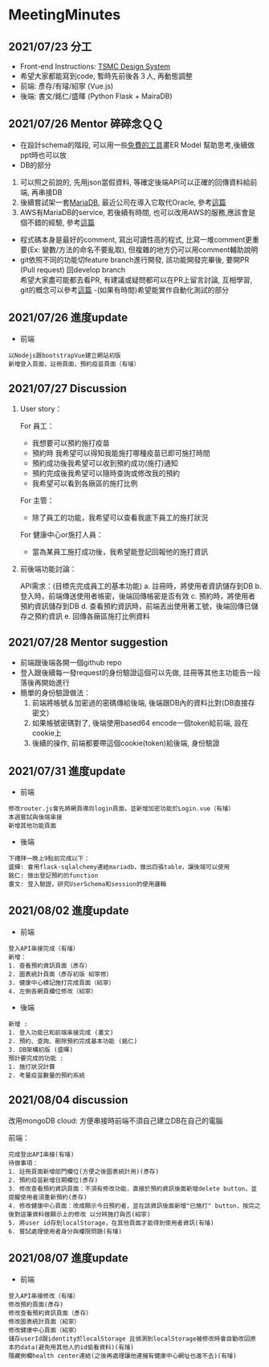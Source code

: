 # MeetingMinutes

## 2021/07/23 分工
 - Front-end Instructions: [TSMC Design System](https://zeroheight.com/5e50b6e36/p/957ef9-instructions)
 - 希望大家都能寫到code, 暫時先前後各３人, 再動態調整
 - 前端: 彥存/有璿/紹寧 (Vue.js)
 - 後端: 書文/銘仁/盛暉 (Python Flask + MairaDB)


## 2021/07/26 Mentor 碎碎念ＱＱ
- 在設計schema的階段, 可以用一些[免費的工具](https://online.visual-paradigm.com/tw/diagrams/solutions/free-erd-tool/)畫ER Model 幫助思考,後續做ppt時也可以放
- DB的部分
 1. 可以照之前說的, 先用json當假資料, 等確定後端API可以正確的回傳資料給前端, 再串接DB
 2. 後續嘗試架一套[MariaDB](https://mariadb.org/), 最近公司在導入它取代Oracle, 參考[這篇](https://mariadb.com/resources/blog/how-to-connect-python-programs-to-mariadb/)
 3. AWS有MariaDB的service, 若後續有時間, 也可以改用AWS的服務,應該會是個不錯的經驗, 參考[這篇](https://aws.amazon.com/tw/getting-started/hands-on/create-mariadb-db/)
- 程式碼本身是最好的comment, 寫出可讀性高的程式, 比寫一堆comment更重要(Ex: 變數/方法的命名不要亂取), 但複雜的地方仍可以用comment輔助說明
- git依照不同的功能切feature branch進行開發, 該功能開發完畢後, 要開PR (Pull request) 回develop branch<br>希望大家盡可能都去看PR, 有建議或疑問都可以在PR上留言討論, 互相學習, git的概念可以參考[這篇](https://gitbook.tw/chapters/gitflow/why-need-git-flow.html)
-(如果有時間)希望能實作自動化測試的部分

## 2021/07/26 進度update
- 前端
```
以Nodejs跟bootstrapVue建立網站初版
新增登入頁面，註冊頁面，預約疫苗頁面（有璿）
```

## 2021/07/27 Discussion

1.   User story：
     
     For 員工：
     * 我想要可以預約施打疫苗
     * 預約時 我希望可以得知我能施打哪種疫苗已即可施打時間
     * 預約成功後我希望可以收到預約成功(施打)通知
     * 預約完成後我希望可以隨時查詢或修改我的預約
     * 我希望可以看到各廠區的施打比例
     
     For 主管：
     * 除了員工的功能，我希望可以查看我底下員工的施打狀況
     
     For 健康中心or施打人員：
     * 當為某員工施打成功後，我希望能登記回報他的施打資訊
     
     
2.   前後端功能討論：

     API需求：(目標先完成員工的基本功能)
     a. 註冊時，將使用者資訊儲存到DB
     b. 登入時，前端傳送使用者帳密，後端回傳帳密是否有效
     c. 預約時，將使用者預約資訊儲存到DB
     d. 查看預約資訊時，前端丟出使用著工號，後端回傳已儲存之預約資訊
     e. 回傳各廠區施打比例資料


## 2021/07/28 Mentor suggestion

- 前端跟後端各開一個github repo
- 登入跟後續每一發request的身份驗證這個可以先做, 註冊等其他主功能告一段落後再開始進行
- 簡單的身份驗證做法：
    1. 前端將帳號＆加密過的密碼傳給後端, 後端跟DB內的資料比對(DB直接存密文）
    2. 如果帳號密碼對了, 後端使用based64 encode一個token給前端, 設在cookie上
    3. 後續的操作, 前端都要帶這個cookie(token)給後端, 身份驗證 

## 2021/07/31 進度update
- 前端
```
修改router.js會先將網頁導向login頁面，並新增加密功能於Login.vue（有璿）
本週嘗試與後端串接
新增其他功能頁面
```
- 後端
```
下禮拜一晚上9點前完成以下：
盛輝: 會用flask-sqlalchemy連結mariadb，做出四張table，讓後端可以使用
銘仁: 做出登記預約的function
書文: 登入驗證，研究UserSchema和session的使用邏輯
```

## 2021/08/02 進度update

- 前端
```
登入API串接完成（有璿）
新增：
1. 查看預約資訊頁面（彥存）
2. 圖表統計頁面（彥存初版 紹寧修）
3. 健康中心標記施打完成頁面（紹寧）
4. 左側各網頁欄位修改（紹寧）
```
- 後端
```
新增 :
1. 登入功能已和前端串接完成 (書文)
2. 預約、查詢、刪除預約完成基本功能 (銘仁)
3. DB架構初版 (盛暉)
預計要完成的功能 :
1. 施打狀況計算
2. 考量疫苗數量的預約系統
```

## 2021/08/04 discussion

改用mongoDB cloud: 方便串接時前端不須自己建立DB在自己的電腦

前端：
```
完成登出API串接(有璿)
待做事項：
1. 註冊頁面新增部門欄位(方便之後圖表統計用)(彥存)
2. 預約疫苗新增日期欄位(彥存)
3. 修改查看預約資訊頁面：不須有修改功能，直接於預約資訊後面新增delete button，並提醒使用者須重新預約(彥存)
4. 修改健康中心頁面：改成顯示今日預約者，並在該資訊後面新增"已施打" button，按完之後對這筆資料做顯示上的修改 以分辨施打與否(紹寧)
5. 將user id存到localStorage，在其他頁面才能得到使用者資訊(有璿)
6. 嘗試處理使用者身分與權限問題(有璿)
```

## 2021/08/07 進度update
- 前端
```
登入API串接修改（有璿）
修改預約頁面(彥存)
修改查看預約資訊頁面（彥存）
修改圖表統計頁面（紹寧）
修改健康中心頁面（紹寧）
儲存userId跟identity於localStorage 且偵測到localStorage被修改時會自動改回原本的data(避免用其他人的id偷看資料)(有璿)
隱藏側欄health center連結(之後再處理讓他連擁有健康中心網址也進不去)(有璿)
```
